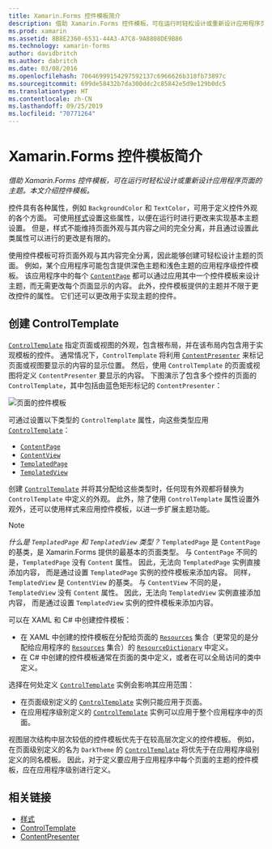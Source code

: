 ```yaml
---
title: Xamarin.Forms 控件模板简介
description: 借助 Xamarin.Forms 控件模板，可在运行时轻松设计或重新设计应用程序页面的主题。 本文介绍控件模板。
ms.prod: xamarin
ms.assetid: 8B8E2360-6531-44A3-A7C8-9A8808DE9B86
ms.technology: xamarin-forms
author: davidbritch
ms.author: dabritch
ms.date: 03/08/2016
ms.openlocfilehash: 70646999154297592137c6966626b318fb73897c
ms.sourcegitcommit: 699de58432b7da300ddc2c85842e5d9e129b0dc5
ms.translationtype: HT
ms.contentlocale: zh-CN
ms.lasthandoff: 09/25/2019
ms.locfileid: "70771264"
---
```

# <a name="introduction-to-xamarinforms-control-templates"></a>Xamarin.Forms 控件模板简介

_借助 Xamarin.Forms 控件模板，可在运行时轻松设计或重新设计应用程序页面的主题。本文介绍控件模板。_

控件具有各种属性，例如 `BackgroundColor` 和 `TextColor`，可用于定义控件外观的各个方面。 可使用[样式](~/xamarin-forms/user-interface/styles/index.md)设置这些属性，以便在运行时进行更改来实现基本主题设置。 但是，样式不能维持页面外观与其内容之间的完全分离，并且通过设置此类属性可以进行的更改是有限的。

使用控件模板可将页面外观与其内容完全分离，因此能够创建可轻松设计主题的页面。 例如，某个应用程序可能包含提供深色主题和浅色主题的应用程序级控件模板。 该应用程序中的每个 [`ContentPage`](xref:Xamarin.Forms.ContentPage) 都可以通过应用其中一个控件模板来设计主题，而无需更改每个页面显示的内容。 此外，控件模板提供的主题并不限于更改控件的属性。 它们还可以更改用于实现主题的控件。

## <a name="creating-a-controltemplate"></a>创建 ControlTemplate

[`ControlTemplate`](xref:Xamarin.Forms.ControlTemplate) 指定页面或视图的外观，包含根布局，并在该布局内包含用于实现模板的控件。 通常情况下，`ControlTemplate` 将利用 [`ContentPresenter`](xref:Xamarin.Forms.ContentPresenter) 来标记页面或视图要显示的内容的显示位置。 然后，使用 `ControlTemplate` 的页面或视图将定义 `ContentPresenter` 要显示的内容。 下图演示了包含多个控件的页面的 `ControlTemplate`，其中包括由蓝色矩形标记的 `ContentPresenter`：

![](introduction-images/control-template.png "页面的控件模板")

可通过设置以下类型的 `ControlTemplate` 属性，向这些类型应用 [`ControlTemplate`](xref:Xamarin.Forms.ControlTemplate)：

- [`ContentPage`](xref:Xamarin.Forms.ContentPage)
- [`ContentView`](xref:Xamarin.Forms.ContentView)
- [`TemplatedPage`](xref:Xamarin.Forms.TemplatedPage)
- [`TemplatedView`](xref:Xamarin.Forms.TemplatedView)

创建 [`ControlTemplate`](xref:Xamarin.Forms.ControlTemplate) 并将其分配给这些类型时，任何现有外观都将替换为 `ControlTemplate` 中定义的外观。 此外，除了使用 `ControlTemplate` 属性设置外观外，还可以使用样式来应用控件模板，以进一步扩展主题功能。

> [!NOTE]
> *什么是 `TemplatedPage` 和 `TemplatedView` 类型？* `TemplatedPage` 是 `ContentPage` 的基类，是 Xamarin.Forms 提供的最基本的页面类型。 与 `ContentPage` 不同的是，`TemplatedPage` 没有 `Content` 属性。 因此，无法向 `TemplatedPage` 实例直接添加内容， 而是通过设置 `TemplatedPage` 实例的控件模板来添加内容。 同样，`TemplatedView` 是 `ContentView` 的基类。 与 `ContentView` 不同的是，`TemplatedView` 没有 `Content` 属性。 因此，无法向 `TemplatedView` 实例直接添加内容， 而是通过设置 `TemplatedView` 实例的控件模板来添加内容。

可以在 XAML 和 C# 中创建控件模板：

- 在 XAML 中创建的控件模板在分配给页面的 [`Resources`](xref:Xamarin.Forms.VisualElement.Resources) 集合（更常见的是分配给应用程序的 [`Resources`](xref:Xamarin.Forms.Application.Resources) 集合）的 [`ResourceDictionary`](xref:Xamarin.Forms.ResourceDictionary) 中定义。
- 在 C# 中创建的控件模板通常在页面的类中定义，或者在可以全局访问的类中定义。

选择在何处定义 [`ControlTemplate`](xref:Xamarin.Forms.ControlTemplate) 实例会影响其应用范围：

- 在页面级别定义的 [`ControlTemplate`](xref:Xamarin.Forms.ControlTemplate) 实例只能应用于页面。
- 在应用程序级别定义的 [`ControlTemplate`](xref:Xamarin.Forms.ControlTemplate) 实例可以应用于整个应用程序中的页面。

视图层次结构中层次较低的控件模板优先于在较高层次定义的控件模板。 例如，在页面级别定义的名为 `DarkTheme` 的 [`ControlTemplate`](xref:Xamarin.Forms.ControlTemplate) 将优先于在应用程序级别定义的同名模板。 因此，对于定义要应用于应用程序中每个页面的主题的控件模板，应在应用程序级别进行定义。

## <a name="related-links"></a>相关链接

- [样式](~/xamarin-forms/user-interface/styles/index.md)
- [ControlTemplate](xref:Xamarin.Forms.ControlTemplate)
- [ContentPresenter](xref:Xamarin.Forms.ContentPresenter)
